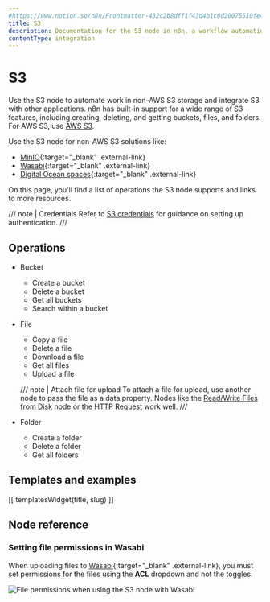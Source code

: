 ```yaml
---
#https://www.notion.so/n8n/Frontmatter-432c2b8dff1f43d4b1c8d20075510fe4
title: S3
description: Documentation for the S3 node in n8n, a workflow automation platform. Includes details of operations and configuration, and links to examples and credentials information.
contentType: integration
---
```


# S3

Use the S3 node to automate work in non-AWS S3 storage and integrate S3 with other applications. n8n has built-in support for a wide range of S3 features, including creating, deleting, and getting buckets, files, and folders. For AWS S3, use [AWS S3](/integrations/builtin/app-nodes/n8n-nodes-base.awss3/).

Use the S3 node for non-AWS S3 solutions like:

* [MinIO](https://min.io/){:target="_blank" .external-link}
* [Wasabi](https://wasabi.com/){:target="_blank" .external-link}
* [Digital Ocean spaces](https://www.digitalocean.com/products/spaces){:target="_blank" .external-link}

On this page, you'll find a list of operations the S3 node supports and links to more resources.

/// note | Credentials
Refer to [S3 credentials](/integrations/builtin/credentials/s3/) for guidance on setting up authentication. 
///

## Operations

* Bucket
    * Create a bucket
    * Delete a bucket
    * Get all buckets
    * Search within a bucket
* File
    * Copy a file
    * Delete a file
    * Download a file
    * Get all files
    * Upload a file
    
    /// note | Attach file for upload
    To attach a file for upload, use another node to pass the file as a data property. Nodes like the [Read/Write Files from Disk](/integrations/builtin/core-nodes/n8n-nodes-base.filesreadwrite/) node or the [HTTP Request](/integrations/builtin/core-nodes/n8n-nodes-base.httprequest/) work well.
    ///

* Folder
    * Create a folder
    * Delete a folder
    * Get all folders

## Templates and examples

<!-- see https://www.notion.so/n8n/Pull-in-templates-for-the-integrations-pages-37c716837b804d30a33b47475f6e3780 -->
[[ templatesWidget(title, slug) ]]

## Node reference

### Setting file permissions in Wasabi

When uploading files to [Wasabi](https://wasabi.com/){:target="_blank" .external-link}, you must set permissions for the files using the **ACL** dropdown and not the toggles.

![File permissions when using the S3 node with Wasabi](/_images/integrations/builtin/app-nodes/s3/acl_dropdown.png)

